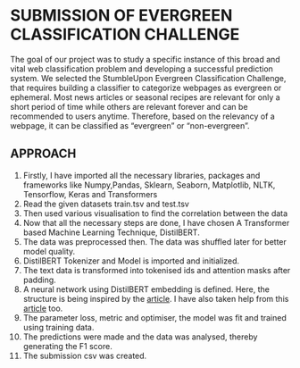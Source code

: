 <h1>SUBMISSION OF EVERGREEN CLASSIFICATION CHALLENGE</h1>
<p1>The goal of our project was to study a
specific instance of this broad and vital web
classification problem and developing a
successful prediction system. We selected
the StumbleUpon Evergreen Classification
Challenge, that requires building a classifier
to categorize webpages as evergreen or
ephemeral. Most news articles or seasonal
recipes are relevant for only a short period of
time while others are relevant forever and
can be recommended to users anytime.
Therefore, based on the relevancy of a
webpage, it can be classified as “evergreen”
or “non-evergreen”.</p>
<h2>APPROACH</h2>
<p2>
  <ol>
  <li> Firstly, I have imported all the necessary libraries, packages and frameworks like Numpy,Pandas, Sklearn, Seaborn, Matplotlib, NLTK, Tensorflow, Keras and Transformers</li>
    <li> Read the given datasets train.tsv and test.tsv </li>
    <li>Then used various visualisation to find the correlation between the data</li>
    <li>Now that all the necessary steps are done, I have chosen A Transformer based Machine Learning Technique, DistilBERT.</li>
    <li>The data was preprocessed then. The data was shuffled later for better model quality.</li>
    <li>DistilBERT Tokenizer and Model is imported and initialized.</li>
    <li>The text data is transformed into tokenised ids and attention masks after padding.</li>
    <li>A neural network using DistilBERT embedding is defined. Here, the structure is being inspired by the <a href="https://github.com/TinySuitStarfishAbhi/StumbleUponClassifier/blob/master/Approach.pdf">article</a>. I have also taken help from this <a href="https://github.com/aishikasaha/evergreen_classification/blob/main/RoySaraiya_StumbleUponClassification.pdf">article</a> too.
     <li> The parameter loss, metric and optimiser, the model was fit and trained using training data.</li>
    <li>The predictions were made and the data was analysed, thereby generating the F1 score.</li>
    <li>The submission csv was created.</li>
    
  </ol>
